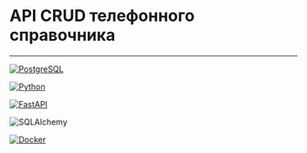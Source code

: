 <h1>API CRUD телефонного справочника</h1>
<hr>



[![PostgreSQL](https://img.shields.io/badge/PostgreSQL-336791?style=for-the-badge&logo=postgresql&logoColor=white)](https://www.postgresql.org/)


[![Python](https://img.shields.io/badge/Python-3776AB?style=for-the-badge&logo=python&logoColor=white)](https://www.python.org/)




[![FastAPI](https://img.shields.io/badge/FastAPI-005571?style=for-the-badge&logo=fastapi)](https://fastapi.tiangolo.com/)



![SQLAlchemy](https://img.shields.io/badge/SQLAlchemy-red?style=for-the-badge&logo=sqlalchemy&logoColor=white)



[![Docker](https://img.shields.io/badge/Docker-blue?style=for-the-badge&logo=docker&logoColor=white)](https://www.docker.com/)
